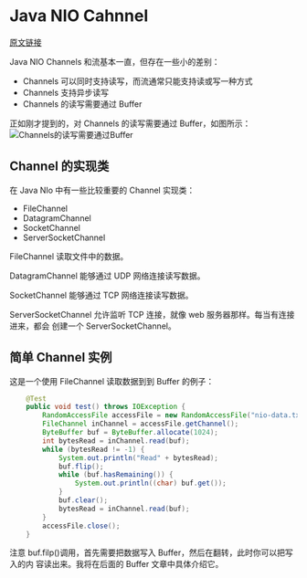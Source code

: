 # Java NIO Cahnnel

[原文链接](http://tutorials.jenkov.com/java-nio/channels.html)

Java NIO Channels 和流基本一直，但存在一些小的差别：

- Channels 可以同时支持读写，而流通常只能支持读或写一种方式
- Channels 支持异步读写
- Channels 的读写需要通过 Buffer

正如刚才提到的，对 Channels 的读写需要通过 Buffer，如图所示：
![Channels的读写需要通过Buffer](http://tutorials.jenkov.com/images/java-nio/overview-channels-buffers.png)

## Channel 的实现类

在 Java NIo 中有一些比较重要的 Channel 实现类：

- FileChannel
- DatagramChannel
- SocketChannel
- ServerSocketChannel

FileChannel 读取文件中的数据。

DatagramChannel 能够通过 UDP 网络连接读写数据。

SocketChannel 能够通过 TCP 网络连接读写数据。

ServerSocketChannel 允许监听 TCP 连接，就像 web 服务器那样。每当有连接进来，都会
创建一个 ServerSocketChannel。

## 简单 Channel 实例

这是一个使用 FileChannel 读取数据到到 Buffer 的例子：

```java
    @Test
    public void test() throws IOException {
        RandomAccessFile accessFile = new RandomAccessFile("nio-data.txt", "rw");
        FileChannel inChannel = accessFile.getChannel();
        ByteBuffer buf = ByteBuffer.allocate(1024);
        int bytesRead = inChannel.read(buf);
        while (bytesRead != -1) {
            System.out.println("Read" + bytesRead);
            buf.flip();
            while (buf.hasRemaining()) {
                System.out.println((char) buf.get());
            }
            buf.clear();
            bytesRead = inChannel.read(buf);
        }
        accessFile.close();
    }
```

注意 buf.filp()调用，首先需要把数据写入 Buffer，然后在翻转，此时你可以把写入的内
容读出来。我将在后面的 Buffer 文章中具体介绍它。
